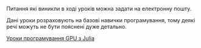 Питання які виникли в ході уроків можна задати на електронну пошту.

Дані уроки розраховують на базові навички програмування,
тому деякі речі можуть не бути пояснені дуже детально.

[Уроки програмування GPU з Julia](/tutorials/gpu/intro)
